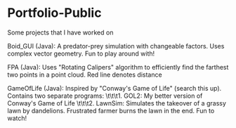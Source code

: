 # Portfolio-Public
Some projects that I have worked on

Boid_GUI (Java): A predator-prey simulation with changeable factors. Uses complex vector geometry. Fun to play around with!

FPA (Java): Uses "Rotating Calipers" algorithm to efficiently find the farthest two points in a point cloud. Red line denotes distance

GameOfLife (Java): Inspired by "Conway's Game of Life" (search this up). Contains two separate programs:
\t\t\t1. GOL2: My better version of Conway's Game of Life
\t\t\t2. LawnSim: Simulates the takeover of a grassy lawn by dandelions. Frustrated farmer burns the lawn in the end. Fun to watch!
